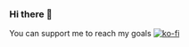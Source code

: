 ### Hi there 👋

<!--
**ashokdhaduk/ashokdhaduk** is a ✨ _special_ ✨ repository because its `README.md` (this file) appears on your GitHub profile.

Here are some ideas to get you started:

- 🔭 I’m currently working on ...
- 🌱 I’m currently learning ...
- 👯 I’m looking to collaborate on ...
- 🤔 I’m looking for help with ...
- 💬 Ask me about ...
- 📫 How to reach me: ...
- 😄 Pronouns: ...
- ⚡ Fun fact: ...
-->
You can support me to reach my goals 
[![ko-fi](https://ko-fi.com/img/githubbutton_sm.svg)](https://ko-fi.com/C1C2HIT6H)
